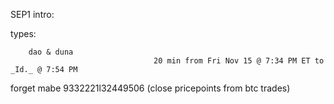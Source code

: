 SEP1 intro: 

  types:

        dao & duna
                                    20 min from Fri Nov 15 @ 7:34 PM ET to _Id._ @ 7:54 PM 
                                    



forget mabe 9332221l32449506 (close pricepoints from  btc trades)